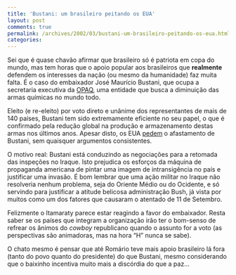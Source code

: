```yaml
---
title: 'Bustani: um brasileiro peitando os EUA'
layout: post
comments: true
permalink: /archives/2002/03/bustani-um-brasileiro-peitando-os-eua.html
categories:
---
```

Sei que é quase chavão afirmar que brasileiro só é patriota em copa do mundo, mas tem horas que o apoio popular aos brasileiros que **realmente** defendem os interesses da nação (ou mesmo da humanidade) faz muita falta. É o caso do embaixador José Maurício Bustani, que ocupa a secretaria executiva da <a href="http://www.opcw.org/" >OPAQ</a>, uma entidade que busca a diminuição das armas químicas no mundo todo.

Eleito (e re-eleito) por voto direto e unânime dos representantes de mais de 140 países, Bustani tem sido extremamente eficiente no seu papel, o que é confirmado pela redução global na produção e armazenamento destas armas nos últimos anos. Apesar disto, os EUA <a href="http://www.bbc.co.uk/portuguese/noticias/020319_embaixador.shtml" >pedem</a> o afastamento de Bustani, sem quaisquer argumentos consistentes.

O motivo real: Bustani está conduzindo as negociações para a retomada das inspeções no Iraque. Isto prejudica os esforços da máquina de propaganda americana de pintar uma imagem de intransigência no país e justificar uma invasão. É bom lembrar que uma ação militar no Iraque não resolveria nenhum problema, seja do Oriente Médio ou do Ocidente, e só servindo para justificar a atitude belicosa administração Bush, já vista por muitos como um dos fatores que causaram o atentado de 11 de Setembro.

Felizmente o Itamaraty parece estar reagindo a favor do embaixador. Resta saber se os países que integram a organização irão ter o bom-senso de refrear os ânimos do *cowboy* republicano quando o assunto for a voto (as perspectivas são animadoras, mas na hora &#8220;H&#8221; nunca se sabe).

O chato mesmo é pensar que até Romário teve mais apoio brasileiro lá fora (tanto do povo quanto do presidente) do que Bustani, mesmo considerando que o baixinho incentiva muito mais a discórdia do que a paz&#8230;